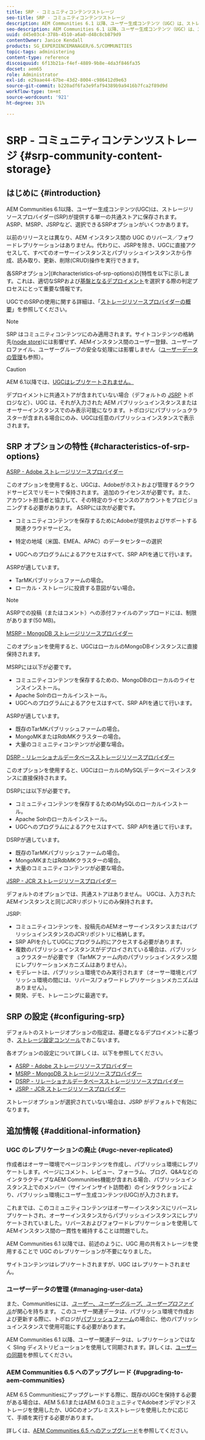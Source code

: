 ```yaml
---
title: SRP - コミュニティコンテンツストレージ
seo-title: SRP - コミュニティコンテンツストレージ
description: AEM Communities 6.1 以降、ユーザー生成コンテンツ（UGC）は、ストレージリソースプロバイダー（SRP）により提供される単一の共通ストアに格納されます
seo-description: AEM Communities 6.1 以降、ユーザー生成コンテンツ（UGC）は、ストレージリソースプロバイダー（SRP）により提供される単一の共通ストアに格納されます
uuid: d45e03c4-378b-4510-a6a0-d48c8cb879d9
contentOwner: Janice Kendall
products: SG_EXPERIENCEMANAGER/6.5/COMMUNITIES
topic-tags: administering
content-type: reference
discoiquuid: 6f13b21a-f4ef-4889-9b8e-4da3f846fa35
docset: aem65
role: Administrator
exl-id: e29aae44-67be-43d2-8004-c986412d9e63
source-git-commit: b220adf6fa3e9faf94389b9a9416b7fca2f89d9d
workflow-type: tm+mt
source-wordcount: '921'
ht-degree: 31%

---
```


# SRP - コミュニティコンテンツストレージ  {#srp-community-content-storage}

## はじめに {#introduction}

AEM Communities 6.1以降、ユーザー生成コンテンツ(UGC)は、ストレージリソースプロバイダー(SRP)が提供する単一の共通ストアに保存されます。 ASRP、MSRP、JSRPなど、選択できるSRPオプションがいくつかあります。

以前のリリースとは異なり、AEM インスタンス間の UGC のリバース／フォワードレプリケーションはありません。代わりに、JSRPを除き、UGCに直接アクセスして、すべてのオーサーインスタンスとパブリッシュインスタンスから作成、読み取り、更新、削除(CRUD)操作を実行できます。

各SRPオプション](#characteristics-of-srp-options)の[特性を以下に示します。これは、適切なSRPおよび[基盤となるデプロイメント](/help/communities/topologies.md)を選択する際の判定プロセスにとって重要な情報です。

UGCでのSRPの使用に関する詳細は、「[ストレージリソースプロバイダーの概要](/help/communities/srp.md)」を参照してください。

>[!NOTE]
>
>SRP はコミュニティコンテンツにのみ適用されます。サイトコンテンツの格納先([node store](/help/sites-deploying/data-store-config.md))には影響せず、AEMインスタンス間のユーザー登録、ユーザープロファイル、ユーザーグループの安全な処理には影響しません（[ユーザーデータの管理](#managing-user-data)も参照）。

>[!CAUTION]
>
>AEM 6.1以降では、[UGCはレプリケートされません。](#ugc-never-replicated)
>
>デプロイメントに共通ストアが含まれていない場合（デフォルトの [JSRP](/help/communities/topologies.md#jsrp) トポロジなど）、UGC は、それが入力された AEM パブリッシュインスタンスまたはオーサーインスタンスでのみ表示可能になります。トポロジにパブリッシュクラスターが含まれる場合にのみ、UGCは任意のパブリッシュインスタンスで表示されます。

## SRP オプションの特性 {#characteristics-of-srp-options}

[ASRP - Adobe ストレージリソースプロバイダー](/help/communities/asrp.md)

このオプションを使用すると、UGCは、Adobeがホストおよび管理するクラウドサービスでリモートで保持されます。 追加のライセンスが必要です。また、アカウント担当者と協力して、その特定のライセンスのアカウントをプロビジョニングする必要があります。 ASRPには次が必要です。

* コミュニティコンテンツを保存するためにAdobeが提供およびサポートする関連クラウドサービス。
* 特定の地域（米国、EMEA、APAC）のデータセンターの選択

* UGCへのプログラムによるアクセスはすべて、SRP APIを通じて行います。

ASRPが適しています。

* TarMKパブリッシュファームの場合。
* ローカル・ストレージに投資する意図がない場合。

>[!NOTE]
>
>ASRPでの投稿（またはコメント）への添付ファイルのアップロードには、制限があります(50 MB)。

[MSRP - MongoDB ストレージリソースプロバイダー](/help/communities/msrp.md)

このオプションを使用すると、UGCはローカルのMongoDBインスタンスに直接保持されます。

MSRPには以下が必要です。

* コミュニティコンテンツを保存するための、MongoDBのローカルのライセンスインストール。
* Apache Solrのローカルインストール。
* UGCへのプログラムによるアクセスはすべて、SRP APIを通じて行います。

ASRPが適しています。

* 既存のTarMKパブリッシュファームの場合。
* MongoMKまたはRdbMKクラスターの場合。
* 大量のコミュニティコンテンツが必要な場合。

[DSRP - リレーショナルデータベースストレージリソースプロバイダー](/help/communities/dsrp.md)

このオプションを使用すると、UGCはローカルのMySQLデータベースインスタンスに直接保持されます。

DSRPには以下が必要です。

* コミュニティコンテンツを保存するためのMySQLのローカルインストール。
* Apache Solrのローカルインストール。
* UGCへのプログラムによるアクセスはすべて、SRP APIを通じて行います。

DSRPが適しています。

* 既存のTarMKパブリッシュファームの場合。
* MongoMKまたはRdbMKクラスターの場合。
* 大量のコミュニティコンテンツが必要な場合。

[JSRP - JCR ストレージリソースプロバイダー](/help/communities/jsrp.md)

デフォルトのオプションでは、共通ストアはありません。 UGCは、入力されたAEMインスタンスと同じJCRリポジトリにのみ保持されます。

JSRP:

* コミュニティコンテンツを、投稿先のAEMオーサーインスタンスまたはパブリッシュインスタンスのJCRリポジトリに格納します。
* SRP APIを介してUGCにプログラム的にアクセスする必要があります。
* 複数のパブリッシュインスタンスがデプロイされている場合は、パブリッシュクラスターが必要です（TarMKファーム内のパブリッシュインスタンス間にレプリケーションメカニズムはありません）。
* モデレートは、パブリッシュ環境でのみ実行されます（オーサー環境とパブリッシュ環境の間には、リバース/フォワードレプリケーションメカニズムはありません）。
* 開発、デモ、トレーニングに最適です。

## SRP の設定 {#configuring-srp}

デフォルトのストレージオプションの指定は、基礎となるデプロイメントに基づき、[ストレージ設定コンソール](/help/communities/srp-config.md)でおこないます。

各オプションの設定について詳しくは、以下を参照してください。

* [ASRP - Adobe ストレージリソースプロバイダー](/help/communities/asrp.md)
* [MSRP - MongoDB ストレージリソースプロバイダー](/help/communities/msrp.md)
* [DSRP - リレーショナルデータベースストレージリソースプロバイダー](/help/communities/dsrp.md)
* [JSRP - JCR ストレージリソースプロバイダー](/help/communities/jsrp.md)

ストレージオプションが選択されていない場合は、JSRP がデフォルトで有効になります。

## 追加情報 {#additional-information}

### UGC のレプリケーションの廃止 {#ugc-never-replicated}

作成者はオーサー環境でページコンテンツを作成し、パブリッシュ環境にレプリケートします。ページにコメント、レビュー、フォーラム、ブログ、Q&amp;AなどのインタラクティブなAEM Communities機能が含まれる場合、パブリッシュインスタンス上でのメンバー（サインインサイト訪問者）のインタラクションにより、パブリッシュ環境にユーザー生成コンテンツ(UGC)が入力されます。

これまでは、このコミュニティコンテンツはオーサーインスタンスにリバースレプリケートされ、オーサーインスタンスからパブリッシュインスタンスにレプリケートされていました。リバースおよびフォワードレプリケーションを使用してAEMインスタンス間の一貫性を維持することは問題でした。

AEM Communities 6.1 以降では、前述のように、UGC 用の共有ストレージを使用することで UGC のレプリケーションが不要になりました。

サイトコンテンツはレプリケートされますが、UGC はレプリケートされません。

### ユーザーデータの管理  {#managing-user-data}

また、CommunitIesには、[*ユーザー*、*ユーザーグループ*、*ユーザープロファイル*](/help/communities/users.md)&#x200B;が関心を持ちます。 このユーザー関連データは、パブリッシュ環境で作成および更新する際に、トポロジが[パブリッシュファーム](/help/sites-deploying/recommended-deploys.md#tarmk-farm)の場合に、他のパブリッシュインスタンスで使用可能にする必要があります。

AEM Communities 6.1 以降、ユーザー関連データは、レプリケーションではなく Sling ディストリビューションを使用して同期されます。詳しくは、[ユーザーの同期](/help/communities/sync.md)を参照してください。

### AEM Communities 6.5 へのアップグレード {#upgrading-to-aem-communities}

AEM 6.5 Communitiesにアップグレードする際に、既存のUGCを保持する必要がある場合は、AEM 5.6.1またはAEM 6.0コミュニティでAdobeオンデマンドストレージを使用したか、UGCのオンプレミスストレージを使用したかに応じて、手順を実行する必要があります。

詳しくは、[AEM Communities 6.5 へのアップグレード](/help/communities/upgrade.md)を参照してください。
